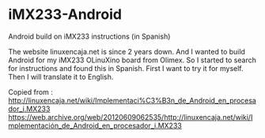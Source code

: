 # iMX233-Android
Android build on iMX233 instructions (in Spanish)

The website linuxencaja.net is since 2 years down. And I wanted to build Android for my iMX233 OLinuXino board from Olimex. So I started to search for instructions and found this in Spanish. First I want to try it for myself. Then I will translate it to English.

Copied from : http://linuxencaja.net/wiki/Implementaci%C3%B3n_de_Android_en_procesador_i.MX233
https://web.archive.org/web/20120609062535/http://linuxencaja.net/wiki/Implementación_de_Android_en_procesador_i.MX233
